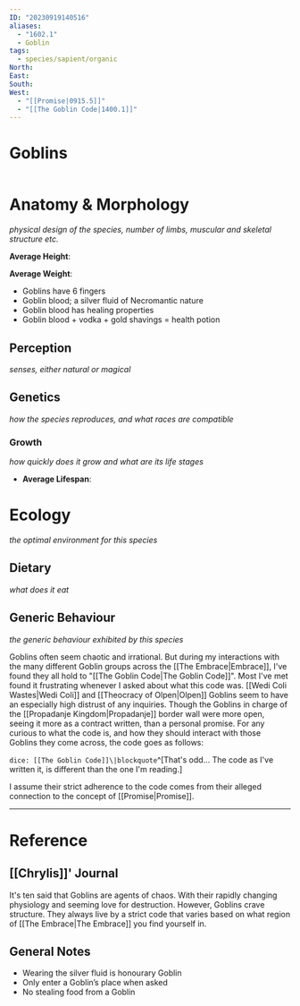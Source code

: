 ```yaml
---
ID: "20230919140516"
aliases:
  - "1602.1"
  - Goblin
tags:
  - species/sapient/organic
North: 
East: 
South: 
West:
  - "[[Promise|0915.5]]"
  - "[[The Goblin Code|1400.1]]"
---
```

# Goblins

```toc
```

# Anatomy & Morphology

*physical design of the species, number of limbs, muscular and skeletal structure etc.*

**Average Height**:

**Average Weight**:

- Goblins have 6 fingers
- Goblin blood; a silver fluid of Necromantic nature
- Goblin blood has healing properties
- Goblin blood + vodka + gold shavings = health potion

## Perception

*senses, either natural or magical*

## Genetics

*how the species reproduces, and what races are compatible*

### Growth

*how quickly does it grow and what are its life stages*

- **Average Lifespan**:

# Ecology

*the optimal environment for this species*

## Dietary

*what does it eat*

## Generic Behaviour

*the generic behaviour exhibited by this species*

Goblins often seem chaotic and irrational. But during my interactions with the many different Goblin groups across the [[The Embrace|Embrace]], I've found they all hold to "[[The Goblin Code|The Goblin Code]]". Most I've met found it frustrating whenever I asked about what this code was. [[Wedi Coli Wastes|Wedi Coli]] and [[Theocracy of Olpen|Olpen]] Goblins seem to have an especially high distrust of any inquiries. Though the Goblins in charge of the [[Propadanje Kingdom|Propadanje]] border wall were more open, seeing it more as a contract written, than a personal promise. For any curious to what the code is, and how they should interact with those Goblins they come across, the code goes as follows:

`dice: [[The Goblin Code]]\|blockquote`^[That's odd... The code as I've written it, is different than the one I'm reading.]

I assume their strict adherence to the code comes from their alleged connection to the concept of [[Promise|Promise]].

---

# Reference

## [[Chrylis]]' Journal

It's ten said that Goblins are agents of chaos. With their rapidly changing physiology and seeming love for destruction. However, Goblins crave structure. They always live by a strict code that varies based on what region of [[The Embrace|The Embrace]] you find yourself in.

## General Notes

- Wearing the silver fluid is honourary Goblin
- Only enter a Goblin’s place when asked
- No stealing food from a Goblin